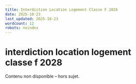 ```yaml
---
title: Interdiction Location Logement Classe F 2028
date: 2025-10-23
last_updated: 2025-10-23
wordcount: 12
robots: noindex
---
```


# interdiction location logement classe f 2028

Contenu non disponible – hors sujet.